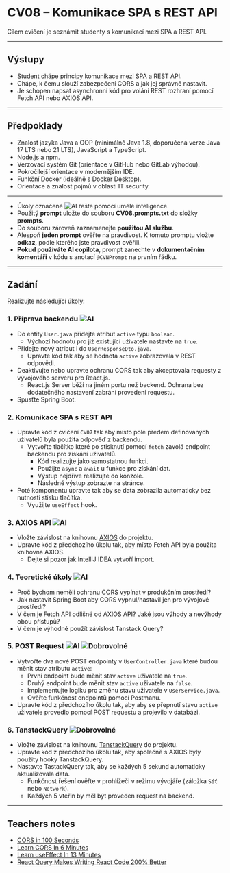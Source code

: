 # CV08 – Komunikace SPA s REST API

Cílem cvičení je seznámit studenty s komunikací mezi SPA a REST API.

---

## Výstupy

- Student chápe principy komunikace mezi SPA a REST API.
- Chápe, k čemu slouží zabezpečení CORS a jak jej správně nastavit.
- Je schopen napsat asynchronní kód pro volání REST rozhraní pomocí Fetch API nebo AXIOS API.

---

## Předpoklady

- Znalost jazyka Java a OOP (minimálně Java 1.8, doporučená verze Java 17 LTS nebo 21 LTS), JavaScript a TypeScript.
- Node.js a npm.
- Verzovací systém Git (orientace v GitHub nebo GitLab výhodou).
- Pokročilejší orientace v modernějším IDE.
- Funkční Docker (ideálně s Docker Desktop).
- Orientace a znalost pojmů v oblasti IT security.

---

- Úkoly označené ![AI](https://img.shields.io/badge/AI-yellow) řešte pomocí umělé inteligence.
- Použitý **prompt** uložte do souboru **CV08.prompts.txt** do složky **prompts**.
- Do souboru zároveň zaznamenejte **použitou AI službu**.
- Alespoň **jeden prompt** ověřte na pravdivost. K tomuto promptu vložte **odkaz**, podle kterého jste pravdivost ověřili.
- **Pokud používáte AI copilota**, prompt zanechte v **dokumentačním komentáři** v kódu s anotací `@CVNPrompt` na prvním řádku.

---

## Zadání

Realizujte následující úkoly:

### 1. Příprava backendu ![AI](https://img.shields.io/badge/AI-yellow)

- Do entity `User.java` přidejte atribut `active` typu `boolean`.
    - Výchozí hodnotu pro již existující uživatele nastavte na `true`.
- Přidejte nový atribut i do `UserResponseDto.java`.
    - Upravte kód tak aby se hodnota `active` zobrazovala v REST odpovědi.
- Deaktivujte nebo upravte ochranu CORS tak aby akceptovala requesty z vývojového serveru pro React.js.
  - React.js Server běží na jiném portu než backend. Ochrana bez dodatečného nastavení zabrání provedení requestu.
- Spusťte Spring Boot.

### 2. Komunikace SPA s REST API

- Upravte kód z cvičení `CV07` tak aby místo pole předem definovaných uživatelů byla použita odpověď z backendu.
    - Vytvořte tlačítko které po stisknutí pomocí `fetch` zavolá endpoint backendu pro získání uživatelů.
        - Kód realizujte jako samostatnou funkci.
        - Použijte `async` a `await` u funkce pro získání dat.
        - Výstup nejdříve realizujte do konzole.
        - Následně výstup zobrazte na stránce.
- Poté komponentu upravte tak aby se data zobrazila automaticky bez nutnosti stisku tlačítka.
    - Využijte `useEffect` hook.

### 3. AXIOS API ![AI](https://img.shields.io/badge/AI-yellow)

- Vložte závislost na knihovnu [AXIOS](https://axios-http.com/docs/intro) do projektu.
- Upravte kód z předchozího úkolu tak, aby místo Fetch API byla použita knihovna AXIOS.
    - Dejte si pozor jak IntelliJ IDEA vytvoří import.

### 4. Teoretické úkoly ![AI](https://img.shields.io/badge/AI-yellow)

- Proč bychom neměli ochranu CORS vypínat v produkčním prostředí?
- Jak nastavit Spring Boot aby CORS vypnul/nastavil jen pro vývojové prostředí?
- V čem je Fetch API odlišné od AXIOS API? Jaké jsou výhody a nevýhody obou přístupů?
- V čem je výhodné použít závislost Tanstack Query?

### 5. POST Request ![AI](https://img.shields.io/badge/AI-yellow) ![Dobrovolné](https://img.shields.io/badge/Dobrovolný_úkol-blue)

- Vytvořte dva nové POST endpointy v `UserController.java` které budou měnit stav atributu `active`:
    - První endpoint bude měnit stav `active` uživatele na `true`.
    - Druhý endpoint bude měnit stav `active` uživatele na `false`.
    - Implementujte logiku pro změnu stavu uživatele v `UserService.java`.
    - Ověřte funkčnost endpointů pomocí Postmanu.
- Upravte kód z předchozího úkolu tak, aby aby se přepnutí stavu `active` uživatele provedlo pomocí POST requestu a projevilo v databázi.

### 6. TanstackQuery ![Dobrovolné](https://img.shields.io/badge/Dobrovolný_úkol-blue)

- Vložte závislost na knihovnu [TanstackQuery](https://tanstack.com/query/latest/docs/framework/react/installation) do projektu.
- Upravte kód z předchozího úkolu tak, aby společně s AXIOS byly použity hooky TanstackQuery.
- Nastavte TastackQuery tak, aby se každých 5 sekund automaticky aktualizovala data.
    - Funkčnost řešení ověřte v prohlížeči v režimu vývojáře (záložka `Síť` nebo `Network`).
    - Každých 5 vteřin by měl být proveden request na backend.

---

## Teachers notes

- [CORS in 100 Seconds](https://www.youtube.com/watch?v=4KHiSt0oLJ0)
- [Learn CORS In 6 Minutes](https://www.youtube.com/watch?v=PNtFSVU-YTI)
- [Learn useEffect In 13 Minutes](https://www.youtube.com/watch?v=0ZJgIjIuY7U)
- [React Query Makes Writing React Code 200% Better](https://www.youtube.com/watch?v=lVLz_ASqAio)